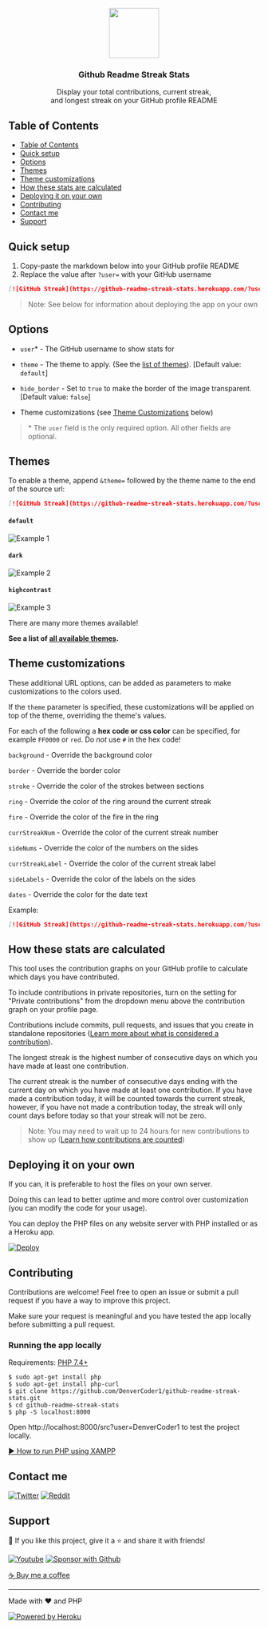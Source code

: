 <p align="center">
  <img src="https://i.imgur.com/GZHodUG.png" width="100px"/>
  <h3 align="center">Github Readme Streak Stats</h3>
</p>

<p align="center">
  Display your total contributions, current streak,
  <br/>
  and longest streak on your GitHub profile README
</p>

## Table of Contents

- [Table of Contents](#table-of-contents)
- [Quick setup](#quick-setup)
- [Options](#options)
- [Themes](#themes)
- [Theme customizations](#theme-customizations)
- [How these stats are calculated](#how-these-stats-are-calculated)
- [Deploying it on your own](#deploying-it-on-your-own)
- [Contributing](#contributing)
- [Contact me](#contact-me)
- [Support](#support)

## Quick setup

1. Copy-paste the markdown below into your GitHub profile README
2. Replace the value after `?user=` with your GitHub username

```md
[![GitHub Streak](https://github-readme-streak-stats.herokuapp.com/?user=DenverCoder1)](https://github.com/DenverCoder1/github-readme-streak-stats)
```

> Note: See below for information about deploying the app on your own

## Options

- `user`\* - The GitHub username to show stats for

- `theme` - The theme to apply. (See the [list of themes](./docs/themes/README.md)). [Default value: `default`]

- `hide_border` - Set to `true` to make the border of the image transparent. [Default value: `false`]

- Theme customizations (see [Theme Customizations](#theme-customizations) below)

> \* The `user` field is the only required option. All other fields are optional.

## Themes

To enable a theme, append `&theme=` followed by the theme name to the end of the source url:


```md
[![GitHub Streak](https://github-readme-streak-stats.herokuapp.com/?user=DenverCoder1&theme=dark)](https://github.com/DenverCoder1/github-readme-streak-stats)
```

#### `default`

<img alt="Example 1" src="https://i.imgur.com/IaTuYdS.png" />

#### `dark`

<img alt="Example 2" src="https://i.imgur.com/bUrsjlp.png" />

#### `highcontrast`

<img alt="Example 3" src="https://i.imgur.com/ovrVrTY.png" />

There are many more themes available!

**See a list of [all available themes](./docs/themes/README.md).**

## Theme customizations

These additional URL options, can be added as parameters to make customizations to the colors used.

If the `theme` parameter is specified, these customizations will be applied on top of the theme, overriding the theme's values.

For each of the following a **hex code or css color** can be specified, for example `FF0000` or `red`. Do *not* use `#` in the hex code!

`background` - Override the background color

`border` - Override the border color

`stroke` - Override the color of the strokes between sections

`ring` - Override the color of the ring around the current streak

`fire` - Override the color of the fire in the ring

`currStreakNum` - Override the color of the current streak number

`sideNums` - Override the color of the numbers on the sides

`currStreakLabel` - Override the color of the current streak label

`sideLabels` - Override the color of the labels on the sides

`dates` - Override the color for the date text

Example:

```md
[![GitHub Streak](https://github-readme-streak-stats.herokuapp.com/?user=denvercoder1&currStreakNum=2FD3EB&fire=pink&sideLabels=F00)](https://github.com/DenverCoder1/github-readme-streak-stats)
```

## How these stats are calculated

This tool uses the contribution graphs on your GitHub profile to calculate which days you have contributed.

To include contributions in private repositories, turn on the setting for "Private contributions" from the dropdown menu above the contribution graph on your profile page.

Contributions include commits, pull requests, and issues that you create in standalone repositories ([Learn more about what is considered a contribution](https://docs.github.com/articles/why-are-my-contributions-not-showing-up-on-my-profile)).

The longest streak is the highest number of consecutive days on which you have made at least one contribution.

The current streak is the number of consecutive days ending with the current day on which you have made at least one contribution. If you have made a contribution today, it will be counted towards the current streak, however, if you have not made a contribution today, the streak will only count days before today so that your streak will not be zero.

> Note: You may need to wait up to 24 hours for new contributions to show up ([Learn how contributions are counted](https://docs.github.com/articles/why-are-my-contributions-not-showing-up-on-my-profile))

## Deploying it on your own

If you can, it is preferable to host the files on your own server.

Doing this can lead to better uptime and more control over customization (you can modify the code for your usage).

You can deploy the PHP files on any website server with PHP installed or as a Heroku app.

[![Deploy](https://www.herokucdn.com/deploy/button.svg)](https://heroku.com/deploy?template=https://github.com/DenverCoder1/github-readme-streak-stats/tree/main)

## Contributing

Contributions are welcome! Feel free to open an issue or submit a pull request if you have a way to improve this project.

Make sure your request is meaningful and you have tested the app locally before submitting a pull request.

### Running the app locally

Requirements: [PHP 7.4+](https://www.youtube.com/watch?v=K-qXW9ymeYQ)

```
$ sudo apt-get install php
$ sudo apt-get install php-curl
$ git clone https://github.com/DenverCoder1/github-readme-streak-stats.git
$ cd github-readme-streak-stats
$ php -S localhost:8000
```

Open http://localhost:8000/src?user=DenverCoder1 to test the project locally.

[▶ How to run PHP using XAMPP](https://www.youtube.com/watch?v=K-qXW9ymeYQ)

## Contact me

<p align="left">
  <a href="https://twitter.com/DenverCoder1"><img alt="Twitter" title="Twitter" src="https://img.shields.io/badge/-Twitter-1DA1F2?style=for-the-badge&logo=twitter&logoColor=white"/></a>
  <a href="https://www.reddit.com/user/denvercoder1/"><img alt="Reddit" title="Reddit" src="https://img.shields.io/badge/-Reddit-FF5700?style=for-the-badge&logo=reddit&logoColor=white"/></a>
</p>

## Support

💙 If you like this project, give it a ⭐ and share it with friends!

<p align="left">
  <a href="https://www.youtube.com/channel/UCipSxT7a3rn81vGLw9lqRkg?sub_confirmation=1"><img alt="Youtube" title="Youtube" src="https://img.shields.io/badge/-Subscribe-red?style=for-the-badge&logo=youtube&logoColor=white"/></a>
  <a href="https://github.com/sponsors/DenverCoder1"><img alt="Sponsor with Github" title="Sponsor with Github" src="https://img.shields.io/badge/-Sponsor-ea4aaa?style=for-the-badge&logo=github&logoColor=white"/></a>
</p>

[☕ Buy me a coffee](https://ko-fi.com/jlawrence)

---

Made with ❤️ and PHP

<a href="https://heroku.com/"><img alt="Powered by Heroku" title="Powered by Heroku" src="https://img.shields.io/badge/-Powered%20by%20Heroku-6567a5?style=for-the-badge&logo=heroku&logoColor=white"/></a>

